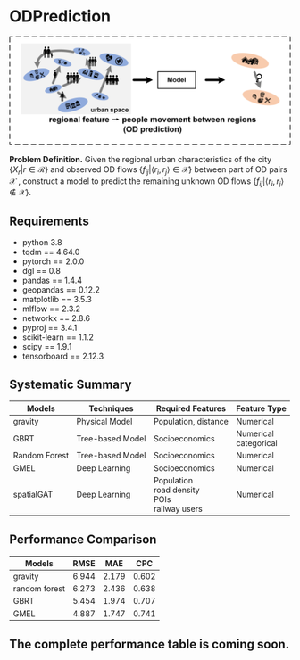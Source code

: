 # ODPrediction

![Illustration of OD construction](assets/problem_pre.png)

**Problem Definition.** Given the regional urban characteristics of the city ${\lbrace} X_r | r\in\mathcal{R} \rbrace$ and observed OD flows $\lbrace f_{ij}|\langle r_i, r_j\rangle\in\mathcal{X} \rbrace$ between part of OD pairs $\mathcal{X}$ , construct a model to predict the remaining unknown OD flows $\lbrace f_{ij}|\langle r_i,r_j\rangle\notin\mathcal{X}\rbrace$.

## Requirements

- python 3.8
- tqdm == 4.64.0
- pytorch == 2.0.0
- dgl == 0.8
- pandas == 1.4.4
- geopandas == 0.12.2
- matplotlib == 3.5.3
- mlflow == 2.3.2
- networkx == 2.8.6
- pyproj == 3.4.1
- scikit-learn == 1.1.2
- scipy == 1.9.1
- tensorboard == 2.12.3

## Systematic Summary

| Models | Techniques | Required Features | Feature Type |
| ---- | ---- | ---- | ---- |
| gravity | Physical Model | Population, distance | Numerical | 
| GBRT | Tree-based Model | Socioeconomics | Numerical<br>categorical |
| Random Forest | Tree-based Model | Socioeconomics | Numerical |
| GMEL | Deep Learning | Socioeconomics | Numerical |
| spatialGAT | Deep Learning | Population<br>road density<br>POIs<br>railway users | Numerical |
## Performance Comparison

| Models | RMSE | MAE | CPC |
| ---- | ---- | ---- | ---- |
| gravity | 6.944 | 2.179 | 0.602 |
| random forest | 6.273 | 2.436 | 0.638 |
| GBRT | 5.454 | 1.974 | 0.707 |
| GMEL | 4.887 | 1.747 | 0.741 |

## The complete performance table is coming soon.

